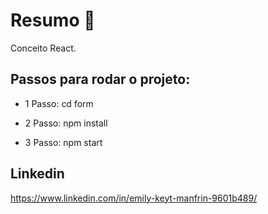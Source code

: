 
# Resumo 📖 

Conceito React.

## Passos para rodar o projeto:

- 1 Passo: cd form

- 2 Passo: npm install

- 3 Passo: npm start

## Linkedin

https://www.linkedin.com/in/emily-keyt-manfrin-9601b489/


